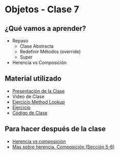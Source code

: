 # Objetos - Clase 7

## ¿Qué vamos a aprender?

* Repaso
    * Clase Abstracta
    * Redefinir Métodos (override)
    * Super
* Herencia vs Composición

## Material utilizado

* [Presentación de la Clase](https://docs.google.com/presentation/d/11oYXtovrPwcvsrN9rAyLKwWf51DQqYn-LVNhfnCPyzU)
* Video de Clase
* [Ejercicio Method Lookup](https://docs.google.com/document/d/1AbBK9mD8k79AxywClB6jOMo3RHqaBWhwKn9r0UPWM0E)
* [Ejercicio](https://docs.google.com/document/d/1_SjhYafWzoMbXVYeRYEg8ajdnGGrriq2oq1JFLd7yiw/)
* [Código de Clase](https://github.com/pdep-st/seguimiento/tree/main/seguimiento/2023/objetos/practica/src/clase7.wlk)

## Para hacer después de la clase

* [Herencia vs composición](http://wiki.uqbar.org/wiki/articles/composicion--oop-.html)
* [Mas sobre herencia. Composición (Sección 5-6)](https://docs.google.com/document/d/1KdG7NrKPgPh4bAcyLuDG2G1iWP7Ze2GFs91qzlvDKqI)
